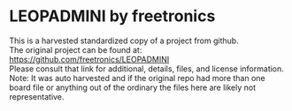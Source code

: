 
# LEOPADMINI by freetronics  
This is a harvested standardized copy of a project from github.  
The original project can be found at:  
https://github.com/freetronics/LEOPADMINI  
Please consult that link for additional, details, files, and license information.  
Note: It was auto harvested and if the original repo had more than one board file or anything out of the ordinary the files here are likely not representative.  
    